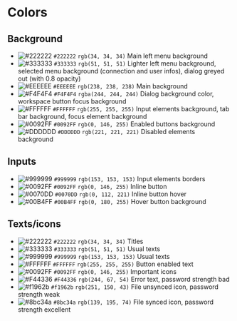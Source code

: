 # Colors

## Background

* ![#222222](https://via.placeholder.com/15/222222/000000?text=+) `#222222` `rgb(34, 34, 34)` Main left menu background
* ![#333333](https://via.placeholder.com/15/333333/000000?text=+) `#333333` `rgb(51, 51, 51)` Lighter left menu background, selected menu background (connection and user infos), dialog greyed out (with 0.8 opacity)
* ![#EEEEEE](https://via.placeholder.com/15/EEEEEE/000000?text=+) `#EEEEEE` `rgb(238, 238, 238)` Main background
* ![#F4F4F4](https://via.placeholder.com/15/F4F4F4/000000?text=+) `#F4F4F4` `rgba(244, 244, 244)` Dialog background color, workspace button focus background
* ![#FFFFFF](https://via.placeholder.com/15/FFFFFF/000000?text=+) `#FFFFFF` `rgb(255, 255, 255)` Input elements background, tab bar background, focus element background
* ![#0092FF](https://via.placeholder.com/15/0092ff/000000?text=+) `#0092FF` `rgb(0, 146, 255)` Enabled buttons background
* ![#DDDDDD](https://via.placeholder.com/15/DDDDDD/000000?text=+) `#DDDDDD` `rgb(221, 221, 221)` Disabled elements background

## Inputs

* ![#999999](https://via.placeholder.com/15/999999/000000?text=+) `#999999` `rgb(153, 153, 153)` Input elements borders
* ![#0092FF](https://via.placeholder.com/15/0092ff/000000?text=+) `#0092FF` `rgb(0, 146, 255)` Inline button
* ![#0070DD](https://via.placeholder.com/15/0070DD/000000?text=+) `#0070DD` `rgb(0, 112, 221)` Inline button hover
* ![#00B4FF](https://via.placeholder.com/15/00B4FF/000000?text=+) `#00B4FF` `rgb(0, 180, 255)` Hover button background

## Texts/icons

* ![#222222](https://via.placeholder.com/15/222222/000000?text=+) `#222222` `rgb(34, 34, 34)` Titles
* ![#333333](https://via.placeholder.com/15/333333/000000?text=+) `#333333` `rgb(51, 51, 51)` Usual texts
* ![#999999](https://via.placeholder.com/15/999999/000000?text=+) `#999999` `rgb(153, 153, 153)` Usual texts
* ![#FFFFFF](https://via.placeholder.com/15/FFFFFF/000000?text=+) `#FFFFFF` `rgb(255, 255, 255)` Button enabled text
* ![#0092FF](https://via.placeholder.com/15/0092ff/000000?text=+) `#0092FF` `rgb(0, 146, 255)` Important icons
* ![#F44336](https://via.placeholder.com/15/F44336/000000?text=+) `#F44336` `rgb(244, 67, 54)` Error text, password strength bad
* ![#f1962b](https://via.placeholder.com/15/f1962b/000000?text=+) `#f1962b` `rgb(251, 150, 43)` File unsynced icon, password strength weak
* ![#8bc34a](https://via.placeholder.com/15/8bc34a/000000?text=+) `#8bc34a` `rgb(139, 195, 74)` File synced icon, password strength excellent
